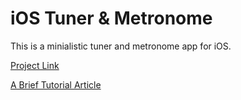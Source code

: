 # iOS Tuner & Metronome
This is a minialistic tuner and metronome app for iOS.

[Project Link](http://shinerightstudio.com/tuner-metronome/)

[A Brief Tutorial Article](http://shinerightstudio.com/posts/ios-tuner-app-using-audiokit/)